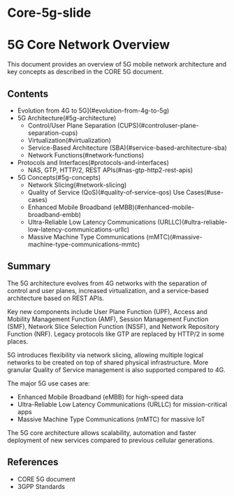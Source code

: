 # Core-5g-slide
# 5G Core Network Overview

This document provides an overview of 5G mobile network architecture and key concepts as described in the CORE 5G document.

## Contents

- Evolution from 4G to 5G](#evolution-from-4g-to-5g)
- 5G Architecture(#5g-architecture)
  - Control/User Plane Separation (CUPS)(#controluser-plane-separation-cups)
  - Virtualization(#virtualization) 
  - Service-Based Architecture (SBA)(#service-based-architecture-sba)
  - Network Functions(#network-functions)
- Protocols and Interfaces(#protocols-and-interfaces)
  - NAS, GTP, HTTP/2, REST APIs(#nas-gtp-http2-rest-apis)
- 5G Concepts(#5g-concepts)
  - Network Slicing(#network-slicing)
  - Quality of Service (QoS)(#quality-of-service-qos)
  Use Cases(#use-cases)
  - Enhanced Mobile Broadband (eMBB)(#enhanced-mobile-broadband-embb)
  - Ultra-Reliable Low Latency Communications (URLLC)(#ultra-reliable-low-latency-communications-urllc)
  - Massive Machine Type Communications (mMTC)(#massive-machine-type-communications-mmtc)

## Summary

The 5G architecture evolves from 4G networks with the separation of control and user planes, increased virtualization, and a service-based architecture based on REST APIs.

Key new components include User Plane Function (UPF), Access and Mobility Management Function (AMF), Session Management Function (SMF), Network Slice Selection Function (NSSF), and Network Repository Function (NRF). Legacy protocols like GTP are replaced by HTTP/2 in some places. 

5G introduces flexibility via network slicing, allowing multiple logical networks to be created on top of shared physical infrastructure. More granular Quality of Service management is also supported compared to 4G.

The major 5G use cases are:

- Enhanced Mobile Broadband (eMBB) for high-speed data
- Ultra-Reliable Low Latency Communications (URLLC) for mission-critical apps  
- Massive Machine Type Communications (mMTC) for massive IoT

The 5G core architecture allows scalability, automation and faster deployment of new services compared to previous cellular generations.

## References

- CORE 5G document
- 3GPP Standards
